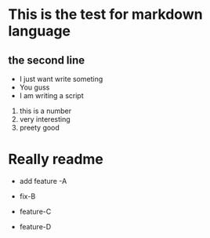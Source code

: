 # This is the test for markdown language
## the second line
- I just want write someting
- You guss 
- I am writing a script
1. this is a number
2. very interesting
3. preety good
# Really readme
- add feature -A

- fix-B
- feature-C
- feature-D

